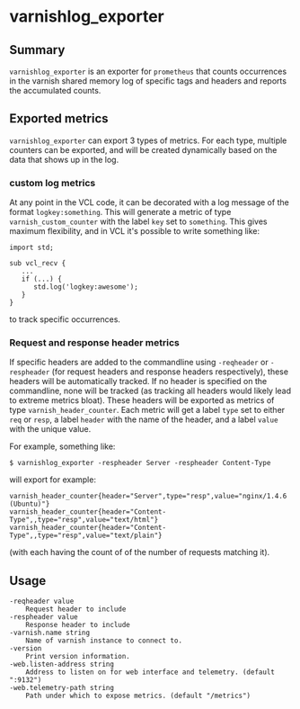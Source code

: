 # varnishlog_exporter

## Summary

`varnishlog_exporter` is an exporter for `prometheus` that counts
occurrences in the varnish shared memory log of specific tags and
headers and reports the accumulated counts.

## Exported metrics

`varnishlog_exporter` can export 3 types of metrics. For each type,
multiple counters can be exported, and will be created dynamically
based on the data that shows up in the log.

### custom log metrics

At any point in the VCL code, it can be decorated with a log message
of the format `logkey:something`. This will generate a metric of type
`varnish_custom_counter` with the label `key` set to `something`. This
gives maximum flexibility, and in VCL it's possible to write something
like:

```
import std;

sub vcl_recv {
   ...
   if (...) {
      std.log('logkey:awesome');
   }
}
```

to track specific occurrences.

### Request and response header metrics

If specific headers are added to the commandline using `-reqheader` or
`-respheader` (for request headers and response headers respectively),
these headers will be automatically tracked. If no header is specified
on the commandline, none will be tracked (as tracking all headers
would likely lead to extreme metrics bloat). These headers will be
exported as metrics of type `varnish_header_counter`. Each metric will
get a label `type` set to either `req` or `resp`, a label `header`
with the name of the header, and a label `value` with the unique
value.

For example, something like:

```
$ varnishlog_exporter -respheader Server -respheader Content-Type
```

will export for example:
```
varnish_header_counter{header="Server",type="resp",value="nginx/1.4.6 (Ubuntu)"}
varnish_header_counter{header="Content-Type",,type="resp",value="text/html"}
varnish_header_counter{header="Content-Type",,type="resp",value="text/plain"}
```

(with each having the count of of the number of requests matching it).

## Usage

    -reqheader value
      	Request header to include
    -respheader value
      	Response header to include
    -varnish.name string
      	Name of varnish instance to connect to.
    -version
      	Print version information.
    -web.listen-address string
      	Address to listen on for web interface and telemetry. (default ":9132")
    -web.telemetry-path string
      	Path under which to expose metrics. (default "/metrics")
